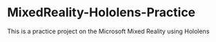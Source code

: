 # MixedReality-Hololens-Practice
This is a practice project on the Microsoft Mixed Reality using Hololens
